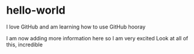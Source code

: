 # hello-world
I love GitHub and am learning how to use GitHub hooray

I am now adding more information here so I am very excited
Look at all of this, incredible
